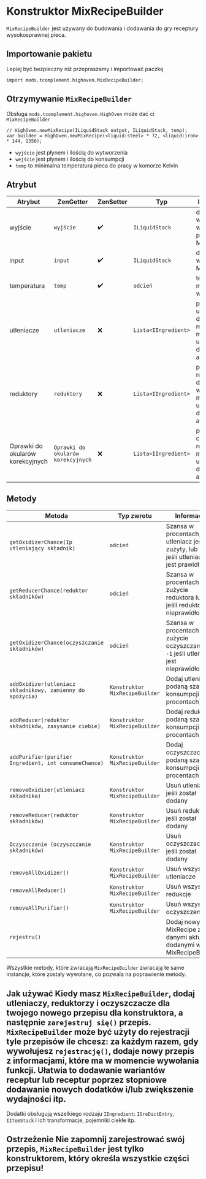 # Konstruktor MixRecipeBuilder

`MixRecipeBuilder` jest używany do budowania i dodawania do gry receptury wysokosprawnej pieca.

## Importowanie pakietu

Lepiej być bezpieczny niż przepraszamy i importować paczkę

```zenscript
import mods.tcomplement.highoven.MixRecipeBuilder;
```

## Otrzymywanie `MixRecipeBuilder`

Obsługa `mods.tcomplement.highoven.HighOven` może dać ci `MixRecipeBuilder`

```zenscript
// HighOven.newMixRecipe(ILiquidStack output, ILiquidStack, temp);
var builder = HighOven.newMixRecipe(<liquid:steel> * 72, <liquid:iron> * 144, 1350);
```

+ `wyjście` jest płynem i ilością do wytworzenia
+ `wejście` jest płynem i ilością do konsumpcji
+ `temp` to minimalna temperatura pieca do pracy w komorze Kelvin

## Atrybut

| Atrybut                          | ZenGetter                          | ZenSetter            | Typ                        | Informacje                                                                 |
| -------------------------------- | ---------------------------------- | -------------------- | -------------------------- | -------------------------------------------------------------------------- |
| wyjście                          | `wyjście`                          | :heavy_check_mark: | `ILiquidStack`             | dane wyjściowe wytwarzane przez MixRecipe                                  |
| input                            | `input`                            | :heavy_check_mark: | `ILiquidStack`             | dane wejściowe MixRecipe                                                   |
| temperatura                      | `temp`                             | :heavy_check_mark: | `odcień`                   | temperatura minimalna, w Kelvin;                                           |
| utleniacze                       | `utleniacze`                       | :x:                  | `Lista<IIngredient>` | poprawne utleniacze dla receptury w momencie uzyskania dostępu do atrybutu |
| reduktory                        | `reduktory`                        | :x:                  | `Lista<IIngredient>` | poprawne reduktory dla przepisu w momencie uzyskania dostępu do atrybutu   |
| Oprawki do okularów korekcyjnych | `Oprawki do okularów korekcyjnych` | :x:                  | `Lista<IIngredient>` | poprawne czyszczenie receptury w momencie uzyskania dostępu do atrybutu    |


## Metody

| Metoda                                                     | Typ zwrotu                     | Informacje                                                                                  |
| ---------------------------------------------------------- | ------------------------------ | ------------------------------------------------------------------------------------------- |
| `getOxidizerChance(Ip utleniający składnik)`               | `odcień`                       | Szansa w procentach, że utleniacz jest zużyty, lub `-1` jeśli utleniacz nie jest prawidłowy |
| `getReducerChance(reduktor składników)`                    | `odcień`                       | Szansa w procentach na zużycie reduktora lub `-1` jeśli reduktor jest nieprawidłowy         |
| `getOxidizerChance(oczyszczanie składników)`               | `odcień`                       | Szansa w procentach na zużycie oczyszczania lub `-1` jeśli utleniacz jest nieprawidłowy     |
| `addOxidizer(utleniacz składnikowy, zamienny do spożycia)` | `Konstruktor MixRecipeBuilder` | Dodaj utleniacz z podaną szansą konsumpcji (w procentach)                                   |
| `addReducer(reduktor składników, zasysanie ciebie)`        | `Konstruktor MixRecipeBuilder` | Dodaj reduktor z podaną szansą konsumpcji (w procentach)                                    |
| `addPurifier(purifier Ingredient, int consumeChance)`      | `Konstruktor MixRecipeBuilder` | Dodaj oczyszczacz z podaną szansą konsumpcji (w procentach)                                 |
| `removeOxidizer(utleniacz składnika)`                      | `Konstruktor MixRecipeBuilder` | Usuń utleniacz jeśli został dodany                                                          |
| `removeReducer(reduktor składników)`                       | `Konstruktor MixRecipeBuilder` | Usuń reduktor jeśli został dodany                                                           |
| `Oczyszczanie (oczyszczanie składników)`                   | `Konstruktor MixRecipeBuilder` | Usuń oczyszczacz jeśli został dodany                                                        |
| `removeAllOxidizer()`                                      | `Konstruktor MixRecipeBuilder` | Usuń wszystkie utleniacze                                                                   |
| `removeAllReducer()`                                       | `Konstruktor MixRecipeBuilder` | Usuń wszystkie redukcje                                                                     |
| `removeAllPurifier()`                                      | `Konstruktor MixRecipeBuilder` | Usuń wszystkie oczyszczenia,                                                                |
| `rejestru()`                                               |                                | Dodaj nowy MixRecipe z danymi aktualnie dodanymi w MixRecipeBuilder                         |


Wszystkie metody, które zwracają `MixRecipeBuilder` zwracają te same instancje, które zostały wywołane, co pozwala na poprawienie metody.

## Jak używać Kiedy masz `MixRecipeBuilder`, dodaj utleniaczy, reduktorzy i oczyszczacze dla twojego nowego przepisu dla konstruktora, a następnie `zarejestruj się()` przepis. `MixRecipeBuilder` może być użyty do rejestracji tyle przepisów ile chcesz: za każdym razem, gdy wywołujesz `rejestrację()`, dodaje nowy przepis z informacjami, które ma w momencie wywołania funkcji. Ułatwia to dodawanie wariantów receptur lub receptur poprzez stopniowe dodawanie nowych dodatków i/lub zwiększenie wydajności itp.

Dodatki obsługują wszelkiego rodzaju `IIngredient`: `IOreDictEntry`, `IItemStack` i ich transformacje, pojemniki ciekłe itp.

## Ostrzeżenie Nie zapomnij **zarejestrować** swój przepis, `MixRecipeBuilder` jest tylko konstruktorem, który określa wszystkie części przepisu!